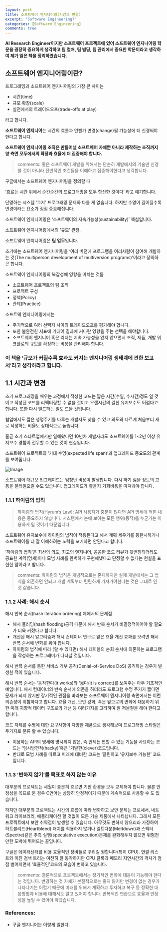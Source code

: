 ```yaml
---
layout: post
title: 소프트웨어 엔지니어링(시간과 변경)
excerpt: "Software Engineering?"
categories: [Software Engineering]
comments: true
---
```


**AI Research Engineer이지만 소프트웨어 프로젝트에 있어 소프트웨어 엔지니어링 학문을 굉장히 중요하게 생각하고 팀 컬쳐, 팀 빌딩, 팀 관리에서 중요한 학문이라고 생각하여 제가 읽은 책을 정리하였습니다.** 

## 소프트웨어 엔지니어링이란?

프로그래밍과 소프트웨어 엔지니어링의 가장 큰 차이는 

- 시간(time)
- 규모∙확장(scale)
- 실전에서의 트레이드오프(trade-offs at play)

라고 합니다. 

**소프트웨어 엔지니어**는 시간의 흐름과 언젠가 변경(change)될 가능성에 더 신경써야 한다고 합니다. 

**소프트웨어 엔지니어링 조직은 만들어낼 소프트웨어 자체뿐 아니라 제작하는 조직까지 양 측면 모두에서의 확장과 효율에 더 집중해야 합니다.** 

>comments: 좋은 소프트웨어 개발을 위해서는 단순히 개발에서의 기술만 신경 쓸 것이 아니라 전반적인 조건들을 이해하고 집중해야한다고 생각합니다.

구글에서는 소프트웨어 엔지니어링을 정의할 때 

‘흐르는 시간 위에서 순간순간의 프로그래밍을 모두 합산한 것이다’ 라고 얘기합니다. 

단명하는 시스템 ‘그저’ 프로그래밍 문제와 다를 게 없습니다. 하지만 수명이 길어질수록 변경이라는 요소가 점점 중요해집니다. 

소프트웨어 엔지니어링은 ‘소프트웨어의 지속가능성(sustainability)’ 핵심입니다. 

소프트웨어 엔지니어링에서의 ‘규모’ 관점.

소프트웨어 엔지니어링은 **팀 업무**입니다. 

초기에는 소프트웨어 엔지니어링을 ‘여러 버전에 프로그램을 여러사람이 참여해 개발하는 것(The multiperson development of multiversion programs)’이라고 정의하곤 합니다. 

소프트웨어 엔지니어링의 복잡성에 영향을 미치는 것들

- 소프트웨어 프로젝트의 팀 조직
- 프로젝트 구성
- 정책(Policy)
- 관례(Practice)

소프트웨 엔지니어링에서는 

- 주기적으로 여러 선택지 사이의 트레이드오프를 평가해야 합니다.
- 또한 불완전한 지표에 기대어 결과에 커다란 영향을 주는 선택을 해야합니다.
- 소프트웨어 엔지니어 혹은 리더는 지속 가능성을 잃지 않으면서 조직, 제품, 개발 워크플로의 규모를 확장하는 비용을 관리해야 합니다.

### 이 책을 ‘규모가 커질수록 효과도 커지는 엔지니어링 생태계에 관한 보고서’라고 생각하라고 합니다.

## 1.1 시간과 변경

초기 프로그래밍을 배우는 과정에서 작성한 코드는 짧은 시간(수일, 수시간)정도 일 것이고 작성된 코드를 리팩터링할 수 없을 것이고 오랜시간의 걸친 유지보수도 어렵다고 합니다. 또한 다시 빌드하는 일도 드물 것입니다. 

협업에서도 짧은 생명주기를 다루는 개발자도 찾을 수 있고 의도와 다르게 처음부터 새로 작성하는 비율도 상대적으로 높습니다. 

줄곧 초기 스타트업에서만 일해왔다면 10년차 개발자라도 소프트웨어를 1~2년 이상 유지보수 경험이 전무할 수 있는 것이 현실입니다. 

소프트웨어 프로젝트의 ‘기대 수명(expected life span)’과 업그레이드 중요도의 관계를 보여줍니다.


![Image](https://github.com/user-attachments/assets/b8bda837-9484-4fbe-9015-ec4aaad90cc1)

소프트웨어 대규모 업그레이드는 엄청난 비용이 발생합니다. 다시 하기 싫을 정도의 고통을 불러일으킬 수도 있습니다. 업그레이드가 좋을지 기회비용을 따져봐야 합니다. 

### 1.1.1 하이럼의 법칙

> 하이럼의 법칙(Hyrum’s Law): API 사용자가 충분이 많다면 API 명세에 적힌 내용은 중요하지 않습니다. 시스템에서 눈에 보이는 모든 행위(동작)를 누군가는 이용하게 될 것이기 때문입니다.
> 

소프트웨어 유지보수에 하이럼의 법칙이 적용된다고 해서 계획 세우기를 등한시하거나 소프트웨어를 더 잘 이해하려는 노력을 포기하면 안된다고 합니다. 

‘하이럼의 법칙’은 최선의 의도, 최고의 엔지니어, 꼼꼼한 코드 리뷰가 뒷받침되더라도 공표한 계약(명세)이나 모범 사례를 완벽하게 구현해냈다고 단정할 수 없다는 현실을 표현한 말이라고 합니다. 

> comments: 하이럼의 법칙은 개념적으로는 존재하지만 실제 개발에서는 그 법칙을 의존하면 안되고 개발 계획부터 탄탄하게 가져가야한다는 것은 그대로 인 것 같습니다.
> 

### 1.1.2 사례: 해시 순서

해시 반복 순서(hash iteration ordering) 예에서의 문제점 

- 해시 플러딩(hash flooding)공격 때문에 해시 반복 순서가 비결정적이어야 할 필요가 더욱 커졌다고 합니다.
- 개선된 해시 알고리즘과 해시 컨테이너 연구로 얻은 효율 개선 효과를 보려면 해시 반복 순서에 변화를 줘야 합니다.
- 하이럼의 법칙에 따라 (할 수 있다면) 해시 테이블의 순회 순서에 의존하는 프로그램을 작성하는 프로그래머가 나타날 것입니다.

해시 반복 순서를 통한 서비스 거부 공격(Denial-of-Service DoS) 공격하는 경우가 발생한 적이 있습니다. 

해시 반복 순서는 ‘동작한다(it works)와 ‘옳다(it is correct)를 보여주는 아주 기초적인 예입니다. 해시 컨테이너의 반속 순서에 의존을 하더라도 프로그램 수명 주기가 짧다면 문제가 되지 않지만 장기적인 관점을 바라보는 소프트웨어 엔지니어링 측면에서는 이런 의존성이 위험하다고 합니다. 효율 개선, 보안 강화, 혹은 앞으로의 변화에 대응하기 위한 미래 지향적 데이터 구조로의 개선 등 여러가지를 고려하여 잘 저울질을 해야 한다고 합니다. 

코드 자체를 수명에 대한 요구사항이 다양한 제품으로 생각해보며 프로그래밍 스타일은 두가지로 분류 할 수 있습니다. 

- 이용하는 API의 명세에 명시되지 않은, 즉 언제든 변할 수 있는 기능을 사요하는 코드는 ‘임시방편적(hacky)’혹은 ‘기발한(clever)코드입니다.
- 반대로 모범 사례를 따르고 미래에 대비한 코드는 ‘클린하고 ‘유지보수 가능한’ 코드입니다.

### 1.1.3 ‘변하지 않기’를 목표로 하지 않는 이유

대부분의 프로젝트는 세월이 충분히 흐르면 기반 환경을 모두 교체해야 합니다. 물론 안정성을 목표로 둔 경우 C언어는 상당히 안정적이기 때문에 계속적으로 사용할 수 도 있습니다. 

하지만 대부분의 프로젝트는 시간의 흐름에 따라 변화하고 보안 문제는 프로세서, 네트워크 라이브러리, 애플리케이션 할 것없이 모든 기술 제품에서 나타납니다. 그래서 모든 프로젝트에서 보안 취약점이 발생할 수 있습니다. 아무것도 변하지 않으리라 가정하여 하트블리드(Heartbleed) 패치를 적용하지 않거나 멜트다운(Meltdown)과 스펙터(Spectre)같은 추측 실행(speculative execution)문제를 완화해두지 않으면 위험천만한 도박에 뛰어드는 꼴입니다. 

구글은 데이터센터를 비용 효율적인 장비들로 꾸리길 원합니다(특히 CPU). 연결 리스트와 이진 검색 트리는 여전히 잘 동작하지만 CPU 클록과 메모리 지연시간의 격차가 점점 벌어지면서 ‘효율적인’코드의 모습이 변하고 있습니다. 

> comments: 결론적으로 프로젝트에서는 장기적인 변화에 대응이 가능해야 한다는 것입니다. 변경하는 것 자체가 본질적으로는 좋지 않지만 변경이 없는 경우가 나타나기는 어렵기 때문에 미래를 위해서 계획하고 투자하고 복구 등 정확한 대응방법과 비용에 대해서도 알고 있어야 합니다. 반복적인 연습으로 효율과 안정성을 높일 수 있어야 하겠습니다.
>


### References:
- 구글 엔지니어는 이렇게 일한다. 


